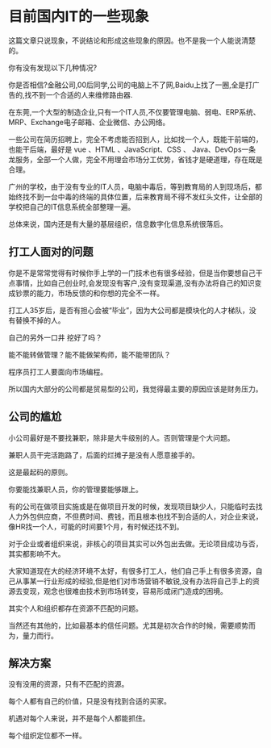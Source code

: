 # 目前国内IT的一些现象

这篇文章只说现象，不说结论和形成这些现象的原因。也不是我一个人能说清楚的。

你有没有发现以下几种情况?

你是否相信?金融公司,00后同学,公司的电脑上不了网,Baidu上找了一圈,全是打广告的,找不到一个合适的人来维修路由器.

在东莞,一个大型的制造企业,只有一个IT人员,不仅要管理电脑、弱电、ERP系统、MRP、Exchange电子邮箱、企业微信、办公网络。

一些公司在简历招聘上，完全不考虑能否招到人，比如找一个人，既能干前端的，也能干后端，最好是 vue 、HTML 、JavaScript、CSS 、 Java、DevOps一条龙服务，全部一个人做，完全不用理会市场分工优势，省钱才是硬道理，存在既是合理。

广州的学校，由于没有专业的IT人员，电脑中毒后，等到教育局的人到现场后，都始终找不到一台中毒的终端的具体位置，后来教育局不得不发红头文件，让全部的学校把自己的IT信息系统全部整理一遍。

总体来说，国内还是有大量的基层组织，信息数字化信息系统很落后。

## 打工人面对的问题



你是不是常常觉得有时候你手上学的一门技术也有很多经验，但是当你要想自己干点事情，比如自己创业时,会发现没有客户,没有变现渠道,没有办法将自己的知识变成钞票的能力，市场反馈的和你想的完全不一样。

打工人35岁后，是否有担心会被“毕业”，因为大公司都是模块化的人才梯队，没有替换不掉的人。

自己的另外一口井 挖好了吗？

能不能转做管理？能不能做架构师，能不能带团队？

程序员打工人要面向市场编程。

所以国内大部分的公司都是贸易型的公司，我觉得最主要的原因应该是财务压力。

## 公司的尴尬

小公司最好是不要找兼职，除非是大牛级别的人。否则管理是个大问题。

兼职人员干完活跑路了，后面的烂摊子是没有人愿意接手的。

这是最起码的原则。

你要能找兼职人员，你的管理要能够跟上。

有的公司在做项目实施或是在做项目开发的时候，发现项目缺少人，只能临时去找人力外包供应商，不但费时间、费钱，而且根本也找不到合适的人，对企业来说，像HR找一个人，可能的时间要1个月，有时候还找不到。

对于企业或者组织来说，非核心的项目其实可以外包出去做。无论项目成功与否，其实都影响不大。 

大家知道现在大的经济环境不太好，有很多打工人，他们自己手上有很多资源，自己从事某一行业形成的经验,但是他们对市场营销不敏锐,没有办法将自己手上的资源去变现，观念也很难由技术到市场转变，容易形成闭门造成的困境。

其实个人和组织都存在资源不匹配的问题。

当然还有其他的，比如最基本的信任问题。尤其是初次合作的时候，需要顺势而为，量力而行。

## 解决方案

没有没用的资源，只有不匹配的资源。

每个人都有自己的价值，只是没有找到合适的买家。

机遇对每个人来说，并不是每个人都能抓住。

每个组织定位都不一样。







  



